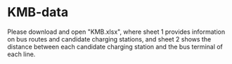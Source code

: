 # KMB-data
Please download and open "KMB.xlsx", where sheet 1 provides information on bus routes and candidate charging stations, and sheet 2 shows the distance between each candidate charging station and the bus terminal of each line.
